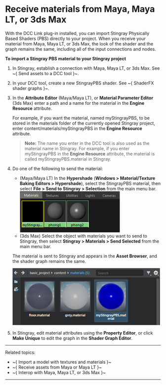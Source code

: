 # Receive materials from Maya, Maya LT, or 3ds Max

With the DCC Link plug-in installed, you can import Stingray Physically Based Shaders (PBS) directly to your project. When you receive your material from Maya, Maya LT, or 3ds Max, the look of the shader and the graph remains the same, including all of the input connections and nodes.

**To import a Stingray PBS material to your Stingray project**

1. In Stingray, establish a connection with Maya, Maya LT, or 3ds Max. See ~{ Send assets to a DCC tool }~.

2. In your DCC tool, create a new StingrayPBS shader. See ~{ ShaderFX shader graphs }~.

3. In the **Attribute Editor** (Maya/Maya LT), or **Material Parameter Editor** (3ds Max) enter a path and a name for the material in the **Engine Resource** attribute.

	For example, if you want the material, named myStingrayPBS, to be stored in the materials folder of the currently opened Stingray project, enter content/materials/myStingrayPBS in the **Engine Resource** attribute.

	> **Note:** The name you enter in the DCC tool is also used as the material name in Stingray. For example, if you enter myStingrayPBS in the **Engine Resource** attribute, the material is called myStingrayPBS.material in Stingray.

4. Do one of the following to send the material:

	- (Maya/Maya LT) In the **Hypershade** (**Windows > Material/Texture Baking Editors > Hypershade**), select the StingrayPBS material, then select **File > Send to Stingray > Selection** from the main menu bar.
	![](../../../images/send_to_hypershade.png)
	- (3ds Max) Select the object with materials you want to send to Stingray, then select **Stingray > Materials > Send Selected** from the main menu bar.

	The material is sent to Stingray and appears in the **Asset Browser**, and the shader graph remains the same.

	![](../../../images/send_to_asset_browser.png)

5. In Stingray, edit material attributes using the **Property Editor**, or click **Make Unique** to edit the graph in the **Shader Graph Editor**.

---
Related topics:
- ~{ Import a model with textures and materials }~
- ~{ Receive assets from Maya or Maya LT }~
- ~{ Interop with Maya, Maya LT, or 3ds Max }~
---
